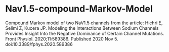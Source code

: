 # Nav1.5-compound-Markov-Model
Compound Markov model of two NaV1.5 channels from the article: Hichri E, Selimi Z, Kucera JP. Modeling the Interactions Between Sodium Channels Provides Insight Into the Negative Dominance of Certain Channel Mutations. Front Physiol. 2020;11:589386. Published 2020 Nov 5. doi:10.3389/fphys.2020.589386
